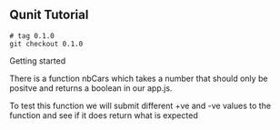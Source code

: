 ## Qunit Tutorial

```
# tag 0.1.0
git checkout 0.1.0
```
Getting started

There is a function nbCars which takes a number that should only be positve and returns a boolean in our app.js.

To test this function we will submit different +ve and -ve values to the function and see if it does return what is expected
